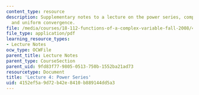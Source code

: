 ```yaml
---
content_type: resource
description: Supplementary notes to a lecture on the power series, complex power series,
  and uniform convergence.
file: /media/courses/18-112-functions-of-a-complex-variable-fall-2008/4152ef5a9d72b42e8410b889144dd5a3_lecture4.pdf
file_type: application/pdf
learning_resource_types:
- Lecture Notes
ocw_type: OCWFile
parent_title: Lecture Notes
parent_type: CourseSection
parent_uid: 9fd83f77-9805-0513-750b-1552ba21ad73
resourcetype: Document
title: 'Lecture 4: Power Series'
uid: 4152ef5a-9d72-b42e-8410-b889144dd5a3
---
```

